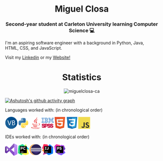 <h1 align="center">Miguel Closa</h1> 
<h3 align="center">Second-year student at Carleton University learning Computer Science 💻</h3>




<p>I'm an aspiring software engineer with a background in Python, Java, HTML, CSS, and JavaScript. </p>

<p>Visit my <a href="https://www.linkedin.com/in/miguel-closa-b9a471293">Linkedin</a> or my <a href="https://miguelclosa-portfolio.vercel.app/">Website!</a></p>


<h1 align="center">Statistics</h1>
<div align="center">
  <p><img align="center" src="https://github-readme-stats.vercel.app/api/top-langs?username=miguelclosa-ca&show_icons=true&locale=en&layout=compact&theme=midnight-purple" alt="miguelclosa-ca" /></p>
</div>

[![Ashutosh's github activity graph](https://github-readme-activity-graph.vercel.app/graph?username=miguelclosa-ca&theme=nightowl)](https://github.com/ashutosh00710/github-readme-activity-graph)

<p>Languages worked with: (in chronological order)</p>
    
<img src="https://github.com/devicons/devicon/blob/master/icons/visualbasic/visualbasic-original.svg" alt="visual-basic" width="40" height="40"/><a href="https://www.python.org/"><img src="https://github.com/devicons/devicon/blob/master/icons/python/python-original.svg" alt="python" width="40" height="40"/></a><a href="https://www.java.com/en/"><img src="https://github.com/devicons/devicon/blob/master/icons/java/java-plain.svg" alt="java" width="40" height="40"/></a><a href="https://www.ibm.com/spss"><img src="https://github.com/devicons/devicon/blob/master/icons/spss/spss-original.svg" alt="ibm-spss" width="40" height="40"/></a><img src="https://github.com/devicons/devicon/blob/master/icons/html5/html5-original.svg" alt="html5" width="40" height="40"/><img src="https://github.com/devicons/devicon/blob/master/icons/css3/css3-original.svg" alt="css3" width="40" height="40"/><img src="https://github.com/devicons/devicon/blob/master/icons/javascript/javascript-original.svg" alt="javascript" width="40" height="40"/>

<p>IDEs worked with: (in chronological order)</p>

<a href="https://visualstudio.microsoft.com/"><img src="https://github.com/devicons/devicon/blob/master/icons/visualstudio/visualstudio-original.svg" alt="visual-basic" width="40" height="40"/></a><a href="https://www.jetbrains.com/pycharm/"><img src="https://github.com/devicons/devicon/blob/master/icons/pycharm/pycharm-original.svg" alt="pycharm" width="40" height="40"/></a><a href="https://eclipseide.org/"><img src="https://github.com/devicons/devicon/blob/master/icons/eclipse/eclipse-original.svg" alt="eclipse" width="40" height="40"/></a><a href="https://www.jetbrains.com/idea/"><img src="https://github.com/devicons/devicon/blob/master/icons/intellij/intellij-original.svg" alt="intellij" width="40" height="40"/></a><a href="https://www.jetbrains.com/phpstorm/"><img src="https://github.com/devicons/devicon/blob/master/icons/phpstorm/phpstorm-original.svg" alt="phpstorm" width="40" height="40"/></a>
